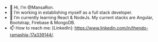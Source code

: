 - 👋 Hi, I’m @MansaRon.
- 👀 I’m working in establishing myself as a full stack developer.
- 🌱 I’m currently learning React & NodeJs. My current stacks are Angular, Bootstrap, Firebase & MongoDB.
- 📫 How to reach me: [LinkedIn]: https://www.linkedin.com/in/thendo-ramashia-17a339144/.

<!---
MansaRon/MansaRon is a ✨ special ✨ repository because its `README.md` (this file) appears on your GitHub profile.
You can click the Preview link to take a look at your changes.
--->
